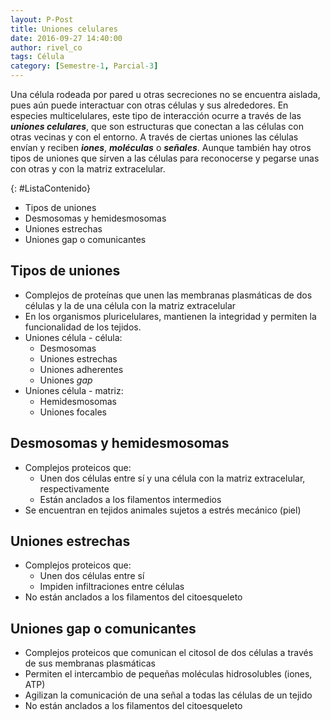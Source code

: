 ```yaml
---
layout: P-Post
title: Uniones celulares
date: 2016-09-27 14:40:00
author: rivel_co
tags: Célula
category: [Semestre-1, Parcial-3]
---
```


Una célula rodeada por pared u otras secreciones no se encuentra aislada, pues aún puede interactuar con otras células y sus alrededores. En especies multicelulares, este tipo de interacción ocurre a través de las ***uniones celulares***, que son estructuras que conectan a las células con otras vecinas y con el entorno. A través de ciertas uniones las células envían y reciben ***iones***, ***moléculas*** o ***señales***. Aunque también hay otros tipos de uniones que sirven a las células para reconocerse y pegarse unas con otras y con la matriz extracelular.

{: #ListaContenido}
- Tipos de uniones
- Desmosomas y hemidesmosomas
- Uniones estrechas
- Uniones gap o comunicantes

## Tipos de uniones

- Complejos de proteínas que unen las membranas plasmáticas de dos células y la de una célula con la matriz extracelular
- En los organismos pluricelulares, mantienen la integridad y permiten la funcionalidad de los tejidos.
- Uniones célula - célula:
    + Desmosomas 
    + Uniones estrechas
    + Uniones adherentes
    + Uniones *gap*
- Uniones célula - matriz:
    + Hemidesmosomas
    + Uniones focales

## Desmosomas y hemidesmosomas

- Complejos proteicos que:
    + Unen dos células entre sí y una célula con la matriz extracelular, respectivamente
    + Están anclados a los filamentos intermedios
- Se encuentran en tejidos animales sujetos a estrés mecánico (piel)


## Uniones estrechas

- Complejos proteicos que:
    + Unen dos células entre sí
    + Impiden infiltraciones entre células
- No están anclados a los filamentos del citoesqueleto

## Uniones gap o comunicantes

- Complejos proteicos que comunican el citosol de dos células a través de sus membranas plasmáticas
- Permiten el intercambio de pequeñas moléculas hidrosolubles (iones, ATP)
- Agilizan la comunicación de una señal a todas las células de un tejido
- No están anclados a los filamentos del citoesqueleto


